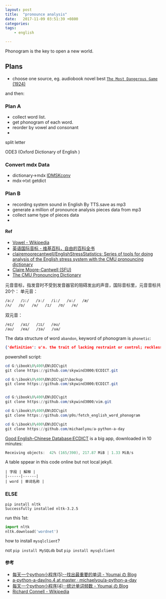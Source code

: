 ```yaml
---
layout: post
title:  "pronounce analysis"
date:   2017-11-09 03:51:39 +0800
categories:  
tags: 
    - english

---
```





Phonogram is the key to open a new world.

## Plans ##

* choose one source, eg. audiobook novel best	[`The Most Dangerous Game` (1924) ](https://en.wikipedia.org/wiki/The_Most_Dangerous_Game)

and then:
### Plan A ### 
* collect word list.
* get phonogram of each word.
* reorder by vowel and consonant
* 



split letter 

ODE3 (Oxford Dictionary of English ) 


### Convert mdx Data ###

* dictionary->mdx [IDMSKconv](https://github.com/superfan89/IDMSKconv)
* mdx->txt getdict


### Plan B ###
* recording system sound in English By TTS.save as mp3
* generate a million of pronounce analysis pieces data from mp3
* collect same type of pieces data
* 

#### Ref ####

* [Vowel - Wikipedia](https://en.wikipedia.org/wiki/Vowel)
* [英语国际音标 - 维基百科，自由的百科全书](https://zh.wikipedia.org/wiki/英語國際音標)
* [clairemoorecantwell/EnglishStressStatistics: Series of tools for doing analysis of the English stress system with the CMU pronouncing dictionary](https://github.com/clairemoorecantwell/EnglishStressStatistics)
* [Claire Moore-Cantwell (SFU)](http://clairemoorecantwell.org)
* [The CMU Pronouncing Dictionary](http://www.speech.cs.cmu.edu/cgi-bin/cmudict)


元音音标，指发音时不受到发音器官的阻碍发出的声音，国际音标里，元音音标共20个：
单元音：
```
/a:/   /כ:/   /ɜː/   /i:/   /u:/   /æ/
/ʌ/   /ɒ/   /ə/   /ɪ/   /ʊ/   /e/
```
双元音：
```
/eɪ/   /aɪ/   /כɪ/   /əu/
/au/   /eə/   /ɪə/   /uə/  
```

The data structure of word `abandon`, keyword of phonogram is `phonetic`:
```json
{'definition': u'n. the trait of lacking restraint or control; reckless freedom from inhibition or worry\nv. forsake, leave behind\nv. give up with the intent of never claiming again\nv. stop maintaining or insisting on; of ideas or claims', 'word': u'abandon', 'bnc': 2057, 'exchange': u'd:abandoned/p:abandoned/i:abandoning/3:abandons', 'sw': u'abandon', 'pos': u'', 'detail': None, 'oxford': 1, 'frq': 2182, 'tag': u'gk cet4 cet6 ky toefl gre', 'phonetic': u"\u04d9'b\xe6nd\u04d9n", 'collins': 3, 'translation': u'vt. \u653e\u5f03, \u629b\u5f03, \u9057\u5f03, \u4f7f\u5c48\u4ece, \u6c89\u6eba, \u653e\u7eb5\nn. \u653e\u4efb, \u65e0\u62d8\u675f, \u72c2\u70ed', 'audio': u'', 'id': 2689}

```
powershell script:
```powershell
cd G:\ibook\0\400\EN\DIC\git
git clone https://github.com/skywind3000/ECDICT.git

cd G:\ibook\0\400\EN\DIC\git\backup
git clone https://github.com/skywind3000/ECDICT.git


cd G:\ibook\0\400\EN\DIC\git
git clone https://github.com/skywind3000/vim.git

cd G:\ibook\0\400\EN\DIC\git
git clone https://github.com/p9s/fetch_english_word_phonogram

cd G:\ibook\0\400\EN\DIC\git
git clone https://github.com/michaelyou/a-python-a-day

```

[Good English-Chinese Database:ECDICT](https://github.com/skywind3000/ECDICT.git) is a big app, downloaded in 10 minutes:
```powershell
Receiving objects:  42% (165/390), 217.87 MiB | 1.33 MiB/s
```

A table sppear in this code online but not local jekyll.
```
| 字段 | 解释 |
|------|------|
| word | 单词名称 |
```
### ELSE ###


```
pip install nltk
Successfully installed nltk-3.2.5
```

run this 1st: 
```python
import nltk
nltk.download('wordnet')
``` 

how to install `mysqlclient`?  

not `pip install MySQLdb` but `pip install mysqlclient`



#### 参考 ####

* [每天一个python小程序(5)--找出最重要的单词 - Youmai の Blog](https://michaelyou.github.io/2015/02/02/每天一个python小程序-5/)
* [a-python-a-day/no.4 at master · michaelyou/a-python-a-day](https://github.com/michaelyou/a-python-a-day/tree/master/no.4)
* [每天一个python小程序(4)--统计单词频数 - Youmai の Blog](https://michaelyou.github.io/2015/02/02/每天一个python小程序-4/)
* [Richard Connell - Wikipedia](https://en.wikipedia.org/wiki/Richard_Connell)
